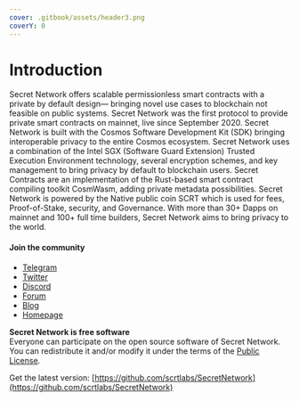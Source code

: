 ```yaml
---
cover: .gitbook/assets/header3.png
coverY: 0
---
```


# Introduction

Secret Network offers scalable permissionless smart contracts with a private by default design— bringing novel use cases to blockchain not feasible on public systems. Secret Network was the first protocol to provide private smart contracts on mainnet, live since September 2020. Secret Network is built with the Cosmos Software Development Kit (SDK) bringing interoperable privacy to the entire Cosmos ecosystem. Secret Network uses a combination of the Intel SGX (Software Guard Extension) Trusted Execution Environment technology, several encryption schemes, and key management to bring privacy by default to blockchain users. Secret Contracts are an implementation of the Rust-based smart contract compiling toolkit CosmWasm, adding private metadata possibilities. Secret Network is powered by the Native public coin SCRT which is used for fees, Proof-of-Stake, security, and Governance. With more than 30+ Dapps on mainnet and 100+ full time builders, Secret Network aims to bring privacy to the world.

#### Join the community

* [Telegram](https://t.me/SCRTCommunity)
* [Twitter](https://twitter.com/SecretNetwork)
* [Discord](https://scrt.network/discord/)
* [Forum](https://forum.scrt.network/)
* [Blog](https://scrt.network/blog/)
* [Homepage](https://scrt.network/)

**Secret Network is free software**\
Everyone can participate on the open source software of Secret Network. You can redistribute it and/or modify it under the terms of the [Public License](https://github.com/scrtlabs/SecretNetwork/blob/master/LICENSE).

Get the latest version: [https://github.com/scrtlabs/SecretNetwork](https://github.com/scrtlabs/SecretNetwork)
